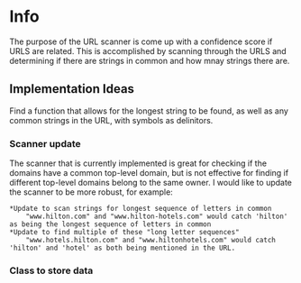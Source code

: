# Info
The purpose of the URL scanner is come up with a confidence score if URLS are related. This is accomplished by scanning through the URLS and determining if there are strings in common and how mnay strings there are.

## Implementation Ideas
Find a function that allows for the longest string to be found, as well as any common strings in the URL, with symbols as delinitors.

### Scanner update
The scanner that is currently implemented is great for checking if the domains have a common top-level domain, but is not effective for finding if different top-level domains belong to the same owner. I would like to update the scanner to be more robust, for example:

    *Update to scan strings for longest sequence of letters in common
        "www.hilton.com" and "www.hilton-hotels.com" would catch 'hilton' as being the longest sequence of letters in common
    *Update to find multiple of these "long letter sequences"
        "www.hotels.hilton.com" and "www.hiltonhotels.com" would catch 'hilton' and 'hotel' as both being mentioned in the URL.

### Class to store data
